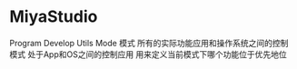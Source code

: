 # MiyaStudio
Program Develop Utils
Mode
模式
所有的实际功能应用和操作系统之间的控制模式
	处于App和OS之间的控制应用
	用来定义当前模式下哪个功能位于优先地位

